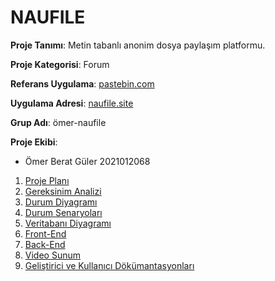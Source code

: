 # NAUFILE

**Proje Tanımı**: Metin tabanlı anonim dosya paylaşım platformu.

**Proje Kategorisi**: Forum

**Referans Uygulama**: [pastebin.com](https://pastebin.com/)

**Uygulama Adresi**: [naufile.site](https://naufile.site/)

**Grup Adı**: ömer-naufile

**Proje Ekibi**:

- Ömer Berat Güler 2021012068

1. [Proje Planı](./file/cizelge.md)
2. [Gereksinim Analizi](./file/gereksinim.md)
3. [Durum Diyagramı](./file/diyagram.md)
4. [Durum Senaryoları](./file/use_case.pdf)
5. [Veritabanı Diyagramı](./file/db.md)
6. [Front-End](frontend.md)
7. [Back-End](README.md)
8. [Video Sunum](sunum.md)
9. [Geliştirici ve Kullanıcı Dökümantasyonları](README.md)
